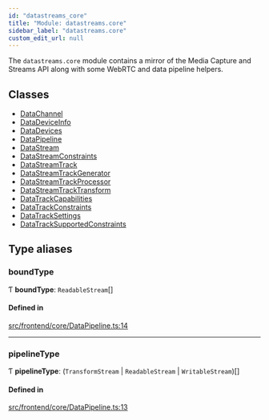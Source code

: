 ```yaml
---
id: "datastreams_core"
title: "Module: datastreams.core"
sidebar_label: "datastreams.core"
custom_edit_url: null
---
```


The `datastreams.core` module contains a mirror of the Media Capture and Streams API along with some WebRTC and data pipeline helpers.

## Classes

- [DataChannel](../classes/datastreams_core.DataChannel)
- [DataDeviceInfo](../classes/datastreams_core.DataDeviceInfo)
- [DataDevices](../classes/datastreams_core.DataDevices)
- [DataPipeline](../classes/datastreams_core.DataPipeline)
- [DataStream](../classes/datastreams_core.DataStream)
- [DataStreamConstraints](../classes/datastreams_core.DataStreamConstraints)
- [DataStreamTrack](../classes/datastreams_core.DataStreamTrack)
- [DataStreamTrackGenerator](../classes/datastreams_core.DataStreamTrackGenerator)
- [DataStreamTrackProcessor](../classes/datastreams_core.DataStreamTrackProcessor)
- [DataStreamTrackTransform](../classes/datastreams_core.DataStreamTrackTransform)
- [DataTrackCapabilities](../classes/datastreams_core.DataTrackCapabilities)
- [DataTrackConstraints](../classes/datastreams_core.DataTrackConstraints)
- [DataTrackSettings](../classes/datastreams_core.DataTrackSettings)
- [DataTrackSupportedConstraints](../classes/datastreams_core.DataTrackSupportedConstraints)

## Type aliases

### boundType

Ƭ **boundType**: `ReadableStream`[]

#### Defined in

[src/frontend/core/DataPipeline.ts:14](https://github.com/brainsatplay/datastreams-api/blob/12ed679/src/frontend/core/DataPipeline.ts#L14)

___

### pipelineType

Ƭ **pipelineType**: (`TransformStream` \| `ReadableStream` \| `WritableStream`)[]

#### Defined in

[src/frontend/core/DataPipeline.ts:13](https://github.com/brainsatplay/datastreams-api/blob/12ed679/src/frontend/core/DataPipeline.ts#L13)
